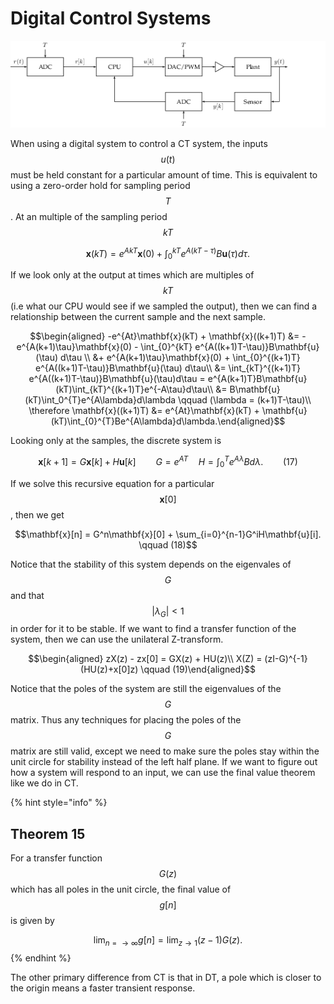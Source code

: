 # Digital Control Systems

![Figure 13: Digital Control System](../.gitbook/assets/7d6516d032a47dac031adf41bcb7d9095f8db6ae.png)

When using a digital system to control a CT system, the inputs $$u(t)$$ must be held constant for a particular amount of time. This is equivalent to using a zero-order hold for sampling period $$T$$. At an multiple of the sampling period $$kT$$

$$\mathbf{x}(kT) = e^{AkT}\mathbf{x}(0) + \int_{0}^{kT}e^{A(kT-\tau)}B\mathbf{u}(\tau)d\tau.$$

If we look only at the output at times which are multiples of $$kT$$ \(i.e what our CPU would see if we sampled the output\), then we can find a relationship between the current sample and the next sample.

$$\begin{aligned} -e^{At}\mathbf{x}(kT) + \mathbf{x}((k+1)T) &= -e^{A(k+1)\tau}\mathbf{x}(0) - \int_{0}^{kT} e^{A((k+1)T-\tau)}B\mathbf{u}(\tau) d\tau \\ &+ e^{A(k+1)\tau}\mathbf{x}(0) + \int_{0}^{(k+1)T} e^{A((k+1)T-\tau)}B\mathbf{u}(\tau) d\tau\\ &= \int_{kT}^{(k+1)T} e^{A((k+1)T-\tau)}B\mathbf{u}(\tau)d\tau = e^{A(k+1)T}B\mathbf{u}(kT)\int_{kT}^{(k+1)T}e^{-A\tau}d\tau\\ &= B\mathbf{u}(kT)\int_0^{T}e^{A\lambda}d\lambda \qquad (\lambda = (k+1)T-\tau)\\ \therefore \mathbf{x}((k+1)T) &= e^{At}\mathbf{x}(kT) + \mathbf{u}(kT)\int_{0}^{T}Be^{A\lambda}d\lambda.\end{aligned}$$

Looking only at the samples, the discrete system is

$$\mathbf{x}[k+1] = G\mathbf{x}[k]+H\mathbf{u}[k] \qquad G = e^{AT} \quad H = \int_0^Te^{A\lambda}Bd\lambda. \qquad (17)$$

If we solve this recursive equation for a particular $$\mathbf{x}[0]$$, then we get

$$\mathbf{x}[n] = G^n\mathbf{x}[0] + \sum_{i=0}^{n-1}G^iH\mathbf{u}[i]. \qquad (18)$$

Notice that the stability of this system depends on the eigenvales of $$G$$ and that $$|\lambda_G|<1$$ in order for it to be stable. If we want to find a transfer function of the system, then we can use the unilateral Z-transform.

$$\begin{aligned} zX(z) - zx[0] = GX(z) + HU(z)\\ X(Z) = (zI-G)^{-1}(HU(z)+x[0]z) \qquad (19)\end{aligned}$$

Notice that the poles of the system are still the eigenvalues of the $$G$$ matrix. Thus any techniques for placing the poles of the $$G$$ matrix are still valid, except we need to make sure the poles stay within the unit circle for stability instead of the left half plane. If we want to figure out how a system will respond to an input, we can use the final value theorem like we do in CT.

{% hint style="info" %}
## Theorem 15

For a transfer function $$G(z)$$ which has all poles in the unit circle, the final value of $$g[n]$$ is given by

$$\lim_{n=\to\infty}g[n] = \lim_{z\to1}(z-1)G(z).$$
{% endhint %}

The other primary difference from CT is that in DT, a pole which is closer to the origin means a faster transient response.

